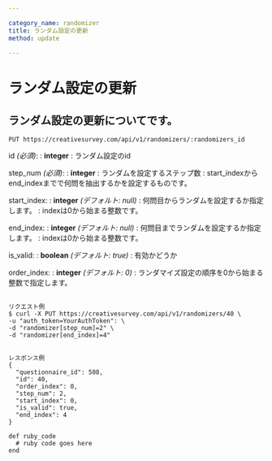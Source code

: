 ```yaml
---

category_name: randomizer
title: ランダム設定の更新
method: update

---
```


# ランダム設定の更新

## ランダム設定の更新についてです。

`PUT https://creativesurvey.com/api/v1/randomizers/:randomizers_id`

id _(必須)_:
: __integer__
: ランダム設定のid

step_num _(必須)_:
: __integer__
: ランダムを設定するステップ数
: start_indexからend_indexまでで何問を抽出するかを設定するものです。

start_index:
: __integer__ _(デフォルト: null)_
: 何問目からランダムを設定するか指定します。
: indexは0から始まる整数です。

end_index:
: __integer__ _(デフォルト: null)_
: 何問目までランダムを設定するか指定します。
: indexは0から始まる整数です。

is_valid:
: __boolean__ _(デフォルト: true)_
: 有効かどうか

order_index:
: __integer__ _(デフォルト: 0)_
: ランダマイズ設定の順序を0から始まる整数で指定します。

~~~

リクエスト例
$ curl -X PUT https://creativesurvey.com/api/v1/randomizers/40 \
-u "auth_token=YourAuthToken": \
-d "randomizer[step_num]=2" \
-d "randomizer[end_index]=4"


レスポンス例
{
  "questionnaire_id": 508,
  "id": 40,
  "order_index": 0,
  "step_num": 2,
  "start_index": 0,
  "is_valid": true,
  "end_index": 4
}

~~~

~~~
def ruby_code
  # ruby code goes here
end
~~~

